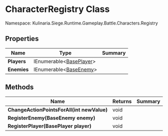 # CharacterRegistry Class

Namespace: Kulinaria.Siege.Runtime.Gameplay.Battle.Characters.Registry


## Properties

| Name | Type                                                  | Summary |
|---|-------------------------------------------------------|---|
| **Players** | IEnumerable\<[BasePlayer](../Players/BasePlayer.md)\> |  |
| **Enemies** | IEnumerable\<[BaseEnemy](../Enemies/BaseEnemy.md)\>   |  |
## Methods

| Name | Returns | Summary |
|---|---|---|
| **ChangeActionPointsForAll(int newValue)** | void |  |
| **RegisterEnemy(BaseEnemy enemy)** | void |  |
| **RegisterPlayer(BasePlayer player)** | void |  |
